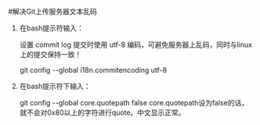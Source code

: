 #解决Git上传服务器文本乱码



1. 在bash提示符输入：

	设置 commit log 提交时使用 utf-8 编码，可避免服务器上乱码，同时与linux上的提交保持一致！
	
	git config --global i18n.commitencoding utf-8

2. 在bash提示符下输入：

	git config --global core.quotepath false
	core.quotepath设为false的话，就不会对0x80以上的字符进行quote。中文显示正常。

